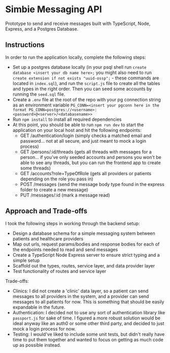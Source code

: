 # Simbie Messaging API

Prototype to send and receive messages built with TypeScript, Node, Express, and a Postgres Database.

## Instructions

In order to run the application locally, complete the following steps:
* Set up a postgres database locally (in your psql shell run ```create database <insert your db name here>;``` you might also need to run ```create extension if not exists "uuid-ossp";``` - these commands are located in ```index.sql```), and run the ```script.js``` file to create all the tables and types in the right order. Then you can seed some accounts by running the ```seed.sql``` file.
* Create a ```.env``` file at the root of the repo with your pg connection string as an environment variable ```PG_CONN=<insert your pgconn here in the format PG_CONN=postgres://<username>:<password>@<server>/<databasename>>```
* Run ```npm install``` to install all required dependencies
* At this point, you should be able to run ```npm run dev``` to start the application on your local host and hit the following endpoints:
  - GET /authentication/login (simply checks a matched email and password... not at all secure, and just meant to mock a login process)
  - GET /persons/:id/threads (gets all threads with messages for a person... if you've only seeded accounts and persons you won't be able to see any threads, but you can run the frontend app to create some threads)
  - GET /accounts?role=TypeOfRole (gets all providers or patients depending on the role you pass in)
  - POST /messages (send the message body type found in the express folder to create a new message)
  - PUT /messages/:id (mark a message read)

## Approach and Trade-offs

I took the following steps in working through the backend setup:
* Design a database schema for a simple messaging system between patients and healthcare providers
* Map out urls, request params/bodies and response bodies for each of the endpoints needed to read and send messages
* Create a TypeScript Node Express server to ensure strict typing and a simple setup
* Scaffold out the types, routes, service layer, and data provider layer
* Test functionality of routes and service layer

Trade-offs:
* Clinics: I did not create a 'clinic' data layer, so a patient can send messages to all providers in the system, and a provider can send messages to all patients for now. This is something that should be easily expandable in the future.
* Authentication: I decided not to use any sort of authentication library like ```passport.js``` for sake of time. I figured a more robust solution would be ideal anyway like an auth0 or some other third party, and decided to just mock a login process for now.
* Testing: I would've liked to include some unit tests, but didn't really have time to put them together and wanted to focus on getting as much code up as possible instead.

